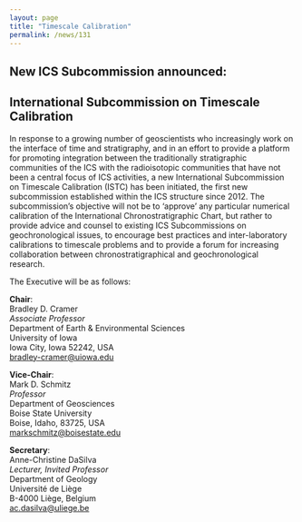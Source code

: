 ```yaml
---
layout: page
title: "Timescale Calibration"
permalink: /news/131
---
```

## New ICS Subcommission announced:  
## International Subcommission on Timescale Calibration

In response to a growing number of geoscientists who increasingly work on the interface of time and stratigraphy, and in an effort to provide a platform for promoting integration between the traditionally stratigraphic communities of the ICS with the radioisotopic communities that have not been a central focus of ICS activities, a new International Subcommission on Timescale Calibration (ISTC) has been initiated, the first new subcommission established within the ICS structure since 2012. The subcommission’s objective will not be to ‘approve’ any particular numerical calibration of the International Chronostratigraphic Chart, but rather to provide advice and counsel to existing ICS Subcommissions on geochronological issues, to encourage best practices and inter-laboratory calibrations to timescale problems and to provide a forum for increasing collaboration between chronostratigraphical and geochronological research.

The Executive will be as follows:

**Chair**:  
Bradley D. Cramer  
*Associate Professor*  
Department of Earth & Environmental Sciences  
University of Iowa  
Iowa City, Iowa 52242, USA  
<bradley-cramer@uiowa.edu>  

**Vice-Chair**:  
Mark D. Schmitz  
*Professor*  
Department of Geosciences  
Boise State University  
Boise, Idaho, 83725, USA  
<markschmitz@boisestate.edu>  

**Secretary**:  
Anne-Christine DaSilva  
*Lecturer, Invited Professor*  
Department of Geology  
Université de Liège  
B-4000 Liège, Belgium  
<ac.dasilva@uliege.be> 

